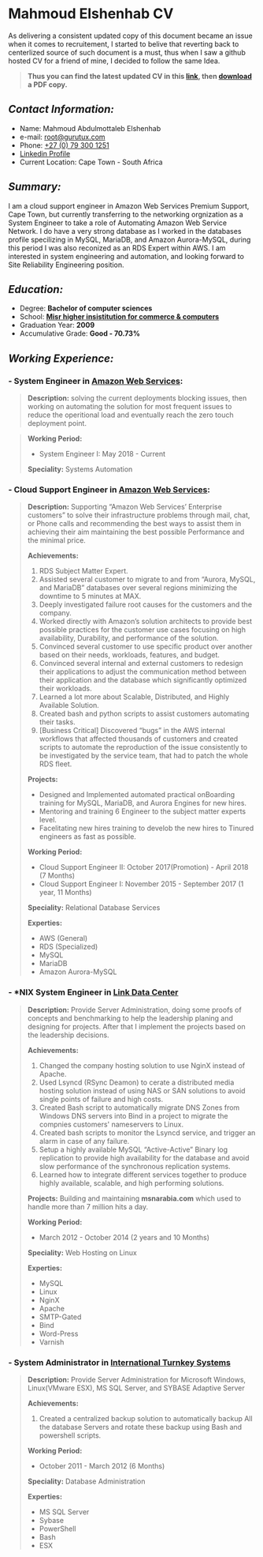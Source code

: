 # Mahmoud Elshenhab CV
As delivering a consistent updated copy of this document became an issue when it comes to recruitement, I started to belive that reverting back to centerlized source of such document is a must, thus when I saw a github hosted CV for a friend of mine, I decided to follow the same Idea.
> **Thus you can find the latest updated CV in this [link](https://root.gurutux.com),
> then [download](http://api.html2pdfrocket.com/pdf?value=https://root.gurutux.com&apikey=9bfdd04b-e544-4782-a4ac-b54131031a51&FileName=MahmoudElshenhabCV.pdf&MarginLeft=10&MarginRight=10&MarginTop=15&MarginBottom=15) a PDF copy.**

## _Contact Information:_
- Name: Mahmoud Abdulmottaleb Elshenhab
- e-mail: [root@gurutux.com](mailto:root@gurutux.com)
- Phone: [+27 (0) 79 300 1251](tel:0027793001251)
- [Linkedin Profile](https://www.linkedin.com/in/mahmoudalshinhab/)
- Current Location: Cape Town - South Africa

## _Summary:_
I am a cloud support engineer in Amazon Web Services Premium Support, Cape Town, but currently transferring to the networking orgnization as a System Engineer to take a role of Automating Amazon Web Service Network. 
I do have a very strong database as I worked in the databases profile specilizing in MySQL, MariaDB, and Amazon Aurora-MySQL, during this period I was also reconized as an RDS Expert within AWS.
I am interested in system engineering and automation, and looking forward to Site Reliability Engineering position.

## _Education:_
- Degree: **Bachelor of computer sciences**
- School: [**Misr higher insistitution for commerce & computers**](https://www.facebook.com/METMISR/)
- Graduation Year: **2009**
- Accumulative Grade: **Good - 70.73%**

## _Working Experience:_ 
### - System Engineer in [Amazon Web Services](https://aws.amazon.com/): 
>**Description:** solving the current deployments blocking issues, then working on automating the solution for most frequent issues to reduce the operitional load and eventually reach the zero touch deployment point.
>
<!---
>**Achievements:**
>1. 
>
>**Projects:** 
>- 
>
--->
>**Working Period:**
>- System Engineer I: May 2018 - Current
>
>**Speciality:** Systems Automation
>
<!---
>**Experties:**
>- 
--->

### - Cloud Support Engineer in [Amazon Web Services](https://aws.amazon.com/): 
>**Description:** Supporting “Amazon Web Services’ Enterprise customers” to solve their infrastructure problems through mail, chat, or Phone calls and recommending the best ways to assist them in achieving their aim maintaining the best possible Performance and the minimal price.
>
>**Achievements:**
>1. RDS Subject Matter Expert.
>2. Assisted several customer to migrate to and from “Aurora, MySQL, and MariaDB” databases over several regions minimizing the downtime to 5 minutes at MAX.
>2. Deeply investigated failure root causes for the customers and the company.
>4. Worked directly with Amazon’s solution architects to provide best possible practices for the customer use cases focusing on high availability, Durability, and performance of the solution.
>5. Convinced several customer to use specific product over another based on their needs, workloads, features, and budget.
>6. Convinced several internal and external customers to redesign their applications to adjust the communication method between their application and the database which significantly optimized their workloads.
>7. Learned a lot more about Scalable, Distributed, and Highly Available Solution.
>8. Created bash and python scripts to assist customers automating their tasks.
>9. [Business Critical] Discovered “bugs” in the AWS internal workflows that affected thousands of customers and created scripts to automate the reproduction of the issue consistently to be investigated by the service team, that had to patch the whole RDS fleet.
>
>**Projects:** 
>- Designed and Implemented automated practical onBoarding training for MySQL, MariaDB, and Aurora Engines for new hires.
>- Mentoring and training 6 Engineer to the subject matter experts level.
>- Facelitating new hires training to develob the new hires to Tinured engineers as fast as possible.
>
>**Working Period:**
>- Cloud Support Engineer II: October 2017(Promotion) - April 2018 (7 Months)
>- Cloud Support Engineer I: November 2015 - September 2017 (1 year, 11 Months) 
>
>**Speciality:** Relational Database Services
>
>**Experties:**
>- AWS (General)
>- RDS (Specialized)
>- MySQL
>- MariaDB
>- Amazon Aurora-MySQL


### - *NIX System Engineer in [Link Data Center](http://www.linkdatacenter.net/)
>**Description:** Provide Server Administration, doing some proofs of concepts and benchmarking to help the leadership planing and designing for projects.
>After that I implement the projects based on the leadership decisions.
>
>**Achievements:**
>1. Changed the company hosting solution to use NginX instead of Apache.
>2. Used Lsyncd (RSync Deamon) to cerate a distributed media hosting solution instead of using NAS or SAN solutions to avoid single points of failure and high costs.
>3. Created Bash script to automatically migrate DNS Zones from Windows DNS servers into Bind in a project to migrate the compnies customers' nameservers to Linux.
>4. Created bash scripts to monitor the Lsyncd service, and trigger an alarm in case of any failure.
>5. Setup a highly available MySQL “Active-Active” Binary log replication to provide high availability for the database and avoid slow performance of the synchronous replication systems.
>6. Learned how to integrate different services together to produce highly available, scalable, and high performing solutions.
>
>**Projects:** Building and maintaining **msnarabia.com** which used to handle more than 7 million hits a day.
>
>**Working Period:**
>- March 2012 - October 2014 (2 years and 10 Months)
>
>**Speciality:** Web Hosting on Linux
>
>**Experties:**
>- MySQL
>- Linux
>- NginX
>- Apache
>- SMTP-Gated
>- Bind
>- Word-Press
>- Varnish

### - System Administrator in [International Turnkey Systems](https://www.its.ws/)
>**Description:** Provide Server Administration for Microsoft Windows, Linux(VMware ESX), MS SQL Server, and SYBASE Adaptive Server
>
>**Achievements:**
>1. Created a centralized backup solution to automatically backup All the database Servers and rotate these backup using Bash and powershell scripts.
>
>**Working Period:**
>- October 2011 - March 2012 (6 Months)
>
>**Speciality:** Database Administration
>
>**Experties:**
>- MS SQL Server
>- Sybase
>- PowerShell
>- Bash
>- ESX

